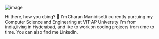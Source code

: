![image](https://user-images.githubusercontent.com/83528610/117009323-3cb8ff80-ad09-11eb-98f4-a3f3787b510f.png)
 
Hi there, how you doing? 👋
I'm Charan Mamidisetti currently pursuing my Computer Science and Engineering at VIT-AP University
I'm from India,living in Hyderabad, and like to work on coding projects from time to time.
You can also find me LinkedIn.
